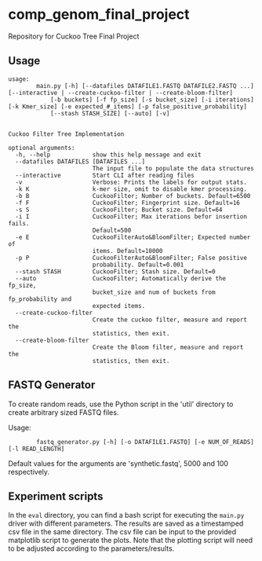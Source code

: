 # comp_genom_final_project
Repository for Cuckoo Tree Final Project

## Usage 
```
usage: 
        main.py [-h] [--datafiles DATAFILE1.FASTQ DATAFILE2.FASTQ ...] [--interactive | --create-cuckoo-filter | --create-bloom-filter] 
            [-b buckets] [-f fp_size] [-s bucket_size] [-i iterations] [-k Kmer_size] [-e expected_#_items] [-p false_positive_probability]
            [--stash STASH_SIZE] [--auto] [-v]
    

Cuckoo Filter Tree Implementation

optional arguments:
  -h, --help            show this help message and exit
  --datafiles DATAFILES [DATAFILES ...]
                        The input file to populate the data structures
  --interactive         Start CLI after reading files
  -v                    Verbose: Prints the labels for output stats.
  -k K                  k-mer size, omit to disable kmer processing.
  -b B                  CuckooFilter; Number of buckets. Default=6500
  -f F                  CuckooFilter; Fingerprint size. Default=16
  -s S                  CuckooFilter; Bucket size. Default=64
  -i I                  CuckooFilter; Max iterations befor insertion fails.
                        Default=500
  -e E                  CuckooFilterAuto&BloomFilter; Expected number of
                        items. Default=10000
  -p P                  CuckooFilterAuto&BloomFilter; False positive
                        probability. Default=0.001
  --stash STASH         CuckooFilter; Stash size. Default=0
  --auto                CuckooFilter; Automatically derive the fp_size,
                        bucket_size and num of buckets from fp_probability and
                        expected items.
  --create-cuckoo-filter
                        Create the cuckoo filter, measure and report the
                        statistics, then exit.
  --create-bloom-filter
                        Create the Bloom filter, measure and report the
                        statistics, then exit.
```

## FASTQ Generator
To create random reads, use the Python script in the 'util' directory to create arbitrary sized FASTQ files.

Usage:
```
        fastq_generator.py [-h] [-o DATAFILE1.FASTQ] [-e NUM_OF_READS] [-l READ_LENGTH]
```
Default values for the arguments are 'synthetic.fastq', 5000 and 100 respectively.

## Experiment scripts
In the `eval` directory, you can find a bash script for executing the `main.py` driver with different parameters. The results are saved as a timestamped csv file in the same directory. The csv file can be input to the provided matplotlib script to generate the plots. Note that the plotting script will need to be adjusted according to the parameters/results.